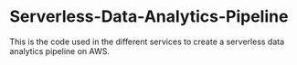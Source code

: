 # Serverless-Data-Analytics-Pipeline
This is the code used in the different services to create a serverless data analytics pipeline on AWS.
